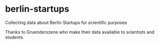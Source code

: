 berlin-startups
===============
Collecting data about Berlin Startups for scientific purposes

Thanks to Gruenderszene who make their data available to scientists and students.
